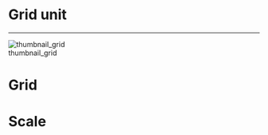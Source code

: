 
# Grid unit

---

  
![thumbnail_grid](https://studio-assets.supernova.io/design-systems/27883/8a4ef064-2254-42ba-b51e-e5ae85d78a90.png)  
thumbnail_grid  


# Grid

# Scale